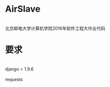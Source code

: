 # AirSlave
  <br>北京邮电大学计算机学院2016年软件工程大作业代码</br>
  
# 要求
  <br>django = 1.9.6</br>
  <br>requests</br>
